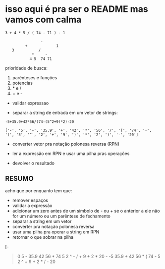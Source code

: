 # isso aqui é pra ser o README mas vamos com calma

```
3 + 4 * 5 / ( 74 - 71 ) - 1

                -
         +             1
   3           /
            *     -
           4 5  74 71
```

prioridade de busca:
1. parênteses e funções
2. potencias
3. \* e /
4. \+ e -

- validar expressao

- separar a string de entrada em um vetor de strings:

```
-5+35.9+42*56/(74-(5^2+9)*2)-20

['-', '5', '+', '35.9', '+', '42', '*', '56', '/', '(', '74', '-', '(', '5', '^', '2', '+', '9', ')', '*', '2', ')', '-', '20']
```

- converter vetor pra notação polonesa reversa (RPN)

- ler a expressão em RPN e usar uma pilha pras operações

- devolver o resultado

## RESUMO

acho que por enquanto tem que:

- remover espaços
- validar a expressão
- adicionar um zero antes de um simbolo de - ou + se o anterior a ele não for um número ou um parêntese de fechamento
- separar a string em um vetor
- converter pra notação polonesa reversa
- usar uma pilha pra operar a string em RPN
- retornar o que sobrar na pilha

[-
>0 5 - 35.9 42 56 * 74 5 2 ^ - / + 9 + 2 * 20 -
-5 35.9 + 42 56 * ( 74 - 5 2 ^ + 9 + 2 * / - 20
